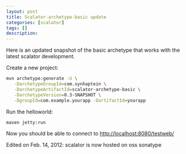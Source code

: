 ```yaml
---
layout: post
title: Scalator-archetype-basic update
categories: [scalator]
tags: []
description:
---
```


Here is an updated snapshot of the basic archetype that works with the latest scalator development.

Create a new project:

``` bash
mvn archetype:generate -U \
   -DarchetypeGroupId=com.synhaptein \
   -DarchetypeArtifactId=scalator-archetype-basic \
   -DarchetypeVersion=0.3-SNAPSHOT \
   -DgroupId=com.example.yourapp -DartifactId=yourapp
```

Run the helloworld:
``` bash
maven jetty:run
```

Now you should be able to connect to [http://localhost:8080/testweb/](http://localhost:8080/testweb/)

<span class="important">Edited on Feb. 14, 2012</span>: scalator is now hosted on oss sonatype
